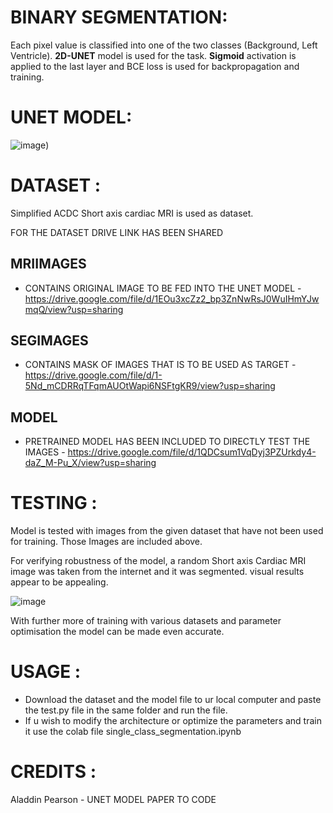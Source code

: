 # BINARY SEGMENTATION:

Each pixel value is classified into one of the two classes (Background, Left Ventricle). **2D-UNET** model is used for the task. **Sigmoid** activation is applied to the last layer and BCE loss is used for backpropagation and training.

# UNET MODEL:
![image](https://user-images.githubusercontent.com/72727518/117279604-7f044d00-ae7f-11eb-90d2-c2809bdaebad.png))

# DATASET :

Simplified ACDC Short axis cardiac MRI is used as dataset.

FOR THE DATASET DRIVE LINK HAS BEEN SHARED

## MRIIMAGES 
- CONTAINS ORIGINAL IMAGE TO BE FED INTO THE UNET MODEL - https://drive.google.com/file/d/1EOu3xcZz2_bp3ZnNwRsJ0WuIHmYJwmqQ/view?usp=sharing

## SEGIMAGES 
- CONTAINS MASK OF IMAGES THAT IS TO BE USED AS TARGET - https://drive.google.com/file/d/1-5Nd_mCDRRqTFqmAUOtWapi6NSFtgKR9/view?usp=sharing

## MODEL 
- PRETRAINED MODEL HAS BEEN INCLUDED TO DIRECTLY TEST THE IMAGES - https://drive.google.com/file/d/1QDCsum1VqDyj3PZUrkdy4-daZ_M-Pu_X/view?usp=sharing

# TESTING :
Model is tested with images from the given dataset that have not been used for training. Those Images are included above. 

For verifying robustness of the model, a random Short axis Cardiac MRI image was taken from the 
internet and it was segmented. visual results appear to be appealing.

![image](https://user-images.githubusercontent.com/72727518/117295993-28ecd500-ae92-11eb-8f03-38b07ada39fa.png)

With further more of training with various datasets and parameter optimisation the model can be made even accurate.

# USAGE :
- Download the dataset and the model file to ur local computer and paste the test.py file in the same folder and run the file.
- If u wish to modify the architecture or optimize the parameters and train it use the colab file single_class_segmentation.ipynb 

# CREDITS : 
Aladdin Pearson - UNET MODEL PAPER TO CODE
